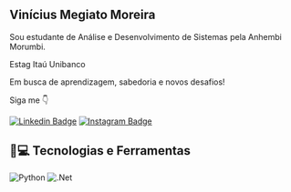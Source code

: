 ## Vinícius Megiato Moreira

<p>Sou estudante de Análise e Desenvolvimento de Sistemas pela Anhembi Morumbi.</p>
<p>Estag Itaú Unibanco</p>
<p>Em busca de aprendizagem, sabedoria e novos desafios!</p>

Siga me 👇

[![Linkedin Badge](https://img.shields.io/badge/-Linkedin-blue?style=flat-square&logo=Linkedin&logoColor=white&link=https://www.linkedin.com/in/natanael-de-sousa-leite-57980725/)](https://www.linkedin.com/in/megiato-moreira/)
[![Instagram Badge](https://img.shields.io/badge/-Instagram-purple?style=flat-square&logo=instagram&logoColor=white&link=https://www.instagram.com/natanael.sousaleite/?hl=pt-br)](https://instagram.com/megiato.vinicius)

## 🚀💻 Tecnologias e Ferramentas

![Python](https://img.shields.io/badge/Python-14354C?style=for-the-badge&logo=python&logoColor=white)
![.Net](https://img.shields.io/badge/.NET-5C2D91?style=for-the-badge&logo=.net&logoColor=white)
